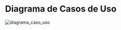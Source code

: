 # Diagrama de Casos de Uso


![diagrama_caso_uso](https://github.com/Organization-ES43C-2023-2/futalk/assets/138496370/b01ee564-7407-4701-91ae-23462430e523)
